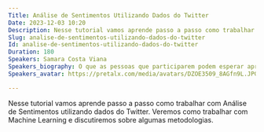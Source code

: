 ```yaml
---
Title: Análise de Sentimentos Utilizando Dados do Twitter
Date: 2023-12-03 10:20
Description: Nesse tutorial vamos aprende passo a passo como trabalhar com Análise de Sentimentos utilizando dados do Twitter. Veremos como trabalhar com Machine Learning e discutiremos sobre algumas metodologias.
Slug: analise-de-sentimentos-utilizando-dados-do-twitter
Id: analise-de-sentimentos-utilizando-dados-do-twitter
Duration: 180
Speakers: Samara Costa Viana
Speakers_biography: O que as pessoas que participarem podem esperar aprender na sua atividade? Por favor escreva entre 100 e 1000 caracteres. O que as pessoas que participarem podem esperar aprender na sua atividade? Por
Speakers_avatar: https://pretalx.com/media/avatars/DZOE3509_8AGfn9L.JPG

---
```


Nesse tutorial vamos aprende passo a passo como trabalhar com Análise de Sentimentos utilizando dados do Twitter. Veremos como trabalhar com Machine Learning e discutiremos sobre algumas metodologias.